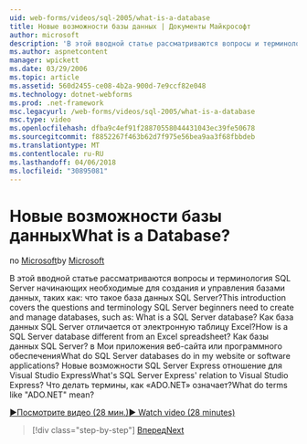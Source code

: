 ```yaml
---
uid: web-forms/videos/sql-2005/what-is-a-database
title: Новые возможности базы данных | Документы Майкрософт
author: microsoft
description: 'В этой вводной статье рассматриваются вопросы и терминология SQL Server начинающих необходимые для создания и управления базами данных, таких как: что такое база данных SQL Server? Как...'
ms.author: aspnetcontent
manager: wpickett
ms.date: 03/29/2006
ms.topic: article
ms.assetid: 560d2455-ce08-4b2a-900d-7e9ccf82e048
ms.technology: dotnet-webforms
ms.prod: .net-framework
msc.legacyurl: /web-forms/videos/sql-2005/what-is-a-database
msc.type: video
ms.openlocfilehash: dfba9c4ef91f28870558044431043ec39fe50678
ms.sourcegitcommit: f8852267f463b62d7f975e56bea9aa3f68fbbdeb
ms.translationtype: MT
ms.contentlocale: ru-RU
ms.lasthandoff: 04/06/2018
ms.locfileid: "30895081"
---
```

<a name="what-is-a-database"></a><span data-ttu-id="7f52a-105">Новые возможности базы данных</span><span class="sxs-lookup"><span data-stu-id="7f52a-105">What is a Database?</span></span>
====================
<span data-ttu-id="7f52a-106">по [Microsoft](https://github.com/microsoft)</span><span class="sxs-lookup"><span data-stu-id="7f52a-106">by [Microsoft](https://github.com/microsoft)</span></span>

<span data-ttu-id="7f52a-107">В этой вводной статье рассматриваются вопросы и терминология SQL Server начинающих необходимые для создания и управления базами данных, таких как: что такое база данных SQL Server?</span><span class="sxs-lookup"><span data-stu-id="7f52a-107">This introduction covers the questions and terminology SQL Server beginners need to create and manage databases, such as: What is a SQL Server database?</span></span> <span data-ttu-id="7f52a-108">Как база данных SQL Server отличается от электронную таблицу Excel?</span><span class="sxs-lookup"><span data-stu-id="7f52a-108">How is a SQL Server database different from an Excel spreadsheet?</span></span> <span data-ttu-id="7f52a-109">Как базы данных SQL Server? в Мои приложения веб-сайта или программного обеспечения</span><span class="sxs-lookup"><span data-stu-id="7f52a-109">What do SQL Server databases do in my website or software applications?</span></span> <span data-ttu-id="7f52a-110">Новые возможности SQL Server Express отношение для Visual Studio Express</span><span class="sxs-lookup"><span data-stu-id="7f52a-110">What's SQL Server Express' relation to Visual Studio Express?</span></span> <span data-ttu-id="7f52a-111">Что делать термины, как «ADO.NET» означает?</span><span class="sxs-lookup"><span data-stu-id="7f52a-111">What do terms like "ADO.NET" mean?</span></span>

[<span data-ttu-id="7f52a-112">&#9654;Посмотрите видео (28 мин.)</span><span class="sxs-lookup"><span data-stu-id="7f52a-112">&#9654; Watch video (28 minutes)</span></span>](https://channel9.msdn.com/Blogs/ASP-NET-Site-Videos/what-is-a-database)

> [!div class="step-by-step"]
> [<span data-ttu-id="7f52a-113">Вперед</span><span class="sxs-lookup"><span data-stu-id="7f52a-113">Next</span></span>](understanding-database-tables-and-records.md)
